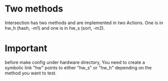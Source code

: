 # Two methods
Intersection has two methods and are implemented in two Actions. 
One is in hw_h (hash, -m1) and one is in hw_s (sort, -m2).

# Important
before make config under hardware directory, 
You need to create a symbolic link "hw" points to either "hw_s" or "hw_h"
depending on the method you want to test.

